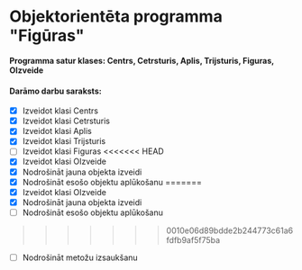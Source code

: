 # Objektorientēta programma "Figūras"
**Programma satur klases: Centrs, Cetrsturis, Aplis, Trijsturis, Figuras, OIzveide**

#### Darāmo darbu saraksts:
- [x] Izveidot klasi Centrs
- [x] Izveidot klasi Cetrsturis
- [x] Izveidot klasi Aplis
- [x] Izveidot klasi Trijsturis
- [ ] Izveidot klasi Figuras
<<<<<<< HEAD
- [X] Izveidot klasi OIzveide
- [X] Nodrošināt jauna objekta izveidi
- [X] Nodrošināt esošo objektu aplūkošanu
=======
- [x] Izveidot klasi OIzveide
- [x] Nodrošināt jauna objekta izveidi
- [ ] Nodrošināt esošo objektu aplūkošanu
>>>>>>> 0010e06d89bdde2b244773c61a6fdfb9af5f75ba
- [ ] Nodrošināt metožu izsaukšanu
